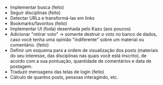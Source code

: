 * Implementar busca (feito)
* Seguir disciplinas (feito)
* Detectar URLs e transformá-las em links
* Bookmarks/favoritos (feito)
* Implementar UI (foda) desenhada pelo Kazu (aos poucos)
* Adicionar "retirar voto" -> somente destruir o voto no banco de dados, caso você tenha uma opinião "indiferente" sobre um material ou comentário. (feito)
* Definir um esquema para a ordem de visualização dos posts (materiais do seu interesse, das disciplinas nas quais você está inscrito), de acordo com a sua pontuação, quantidade de comentários e data de postagem.
* Traduzir mensagens das telas de login (feito)
* Cálculo de quantos posts, pessoas interagindo, etc.
